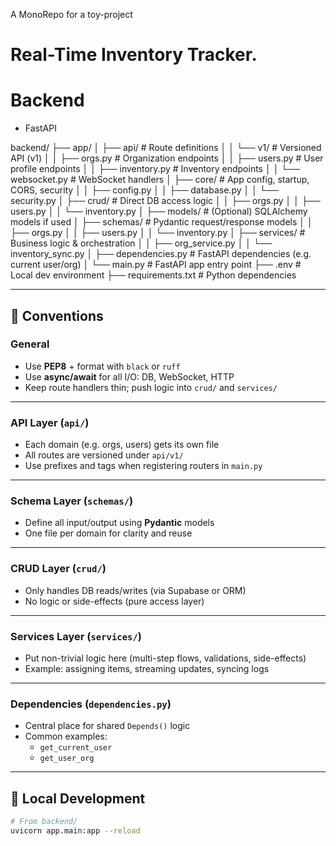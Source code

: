 A MonoRepo for a toy-project

# Real-Time Inventory Tracker.

# Backend

- FastAPI

backend/
├── app/
│ ├── api/ # Route definitions
│ │ └── v1/ # Versioned API (v1)
│ │ ├── orgs.py # Organization endpoints
│ │ ├── users.py # User profile endpoints
│ │ ├── inventory.py # Inventory endpoints
│ │ └── websocket.py # WebSocket handlers
│ ├── core/ # App config, startup, CORS, security
│ │ ├── config.py
│ │ ├── database.py
│ │ └── security.py
│ ├── crud/ # Direct DB access logic
│ │ ├── orgs.py
│ │ ├── users.py
│ │ └── inventory.py
│ ├── models/ # (Optional) SQLAlchemy models if used
│ ├── schemas/ # Pydantic request/response models
│ │ ├── orgs.py
│ │ ├── users.py
│ │ └── inventory.py
│ ├── services/ # Business logic & orchestration
│ │ ├── org_service.py
│ │ └── inventory_sync.py
│ ├── dependencies.py # FastAPI dependencies (e.g. current user/org)
│ └── main.py # FastAPI app entry point
├── .env # Local dev environment
├── requirements.txt # Python dependencies

---

## 📌 Conventions

### General

- Use **PEP8** + format with `black` or `ruff`
- Use **async/await** for all I/O: DB, WebSocket, HTTP
- Keep route handlers thin; push logic into `crud/` and `services/`

---

### API Layer (`api/`)

- Each domain (e.g. orgs, users) gets its own file
- All routes are versioned under `api/v1/`
- Use prefixes and tags when registering routers in `main.py`

---

### Schema Layer (`schemas/`)

- Define all input/output using **Pydantic** models
- One file per domain for clarity and reuse

---

### CRUD Layer (`crud/`)

- Only handles DB reads/writes (via Supabase or ORM)
- No logic or side-effects (pure access layer)

---

### Services Layer (`services/`)

- Put non-trivial logic here (multi-step flows, validations, side-effects)
- Example: assigning items, streaming updates, syncing logs

---

### Dependencies (`dependencies.py`)

- Central place for shared `Depends()` logic
- Common examples:
  - `get_current_user`
  - `get_user_org`

---

## 🧪 Local Development

```bash
# From backend/
uvicorn app.main:app --reload

```
